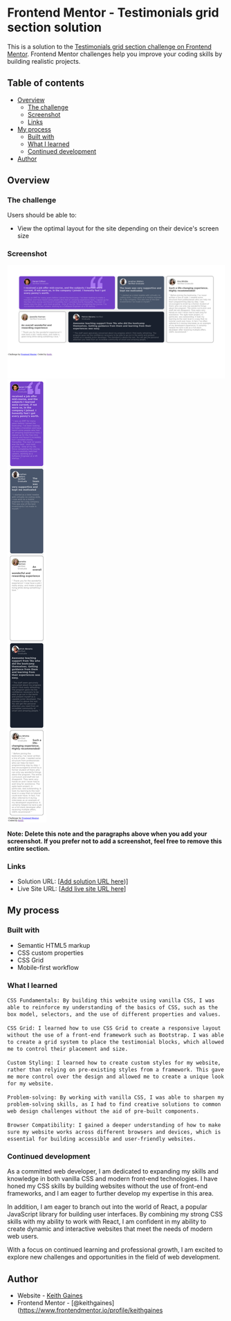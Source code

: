 # Frontend Mentor - Testimonials grid section solution

This is a solution to the [Testimonials grid section challenge on Frontend Mentor](https://www.frontendmentor.io/challenges/testimonials-grid-section-Nnw6J7Un7). Frontend Mentor challenges help you improve your coding skills by building realistic projects. 

## Table of contents

- [Overview](#overview)
  - [The challenge](#the-challenge)
  - [Screenshot](#screenshot)
  - [Links](#links)
- [My process](#my-process)
  - [Built with](#built-with)
  - [What I learned](#what-i-learned)
  - [Continued development](#continued-development)
- [Author](#author)

## Overview

### The challenge

Users should be able to:

- View the optimal layout for the site depending on their device's screen size

### Screenshot

![](./desktopscreenshot.png)
![](./mobilescreenshot.png)



**Note: Delete this note and the paragraphs above when you add your screenshot. If you prefer not to add a screenshot, feel free to remove this entire section.**

### Links

- Solution URL: [[Add solution URL here](https://www.frontendmentor.io/solutions/testimonials-grid-6hsn0BDVYU))]
- Live Site URL: [[Add live site URL here](https://keithgaines.github.io/testimonials_grid/)]

## My process

### Built with

- Semantic HTML5 markup
- CSS custom properties
- CSS Grid
- Mobile-first workflow


### What I learned

    CSS Fundamentals: By building this website using vanilla CSS, I was able to reinforce my understanding of the basics of CSS, such as the box model, selectors, and the use of different properties and values.

    CSS Grid: I learned how to use CSS Grid to create a responsive layout without the use of a front-end framework such as Bootstrap. I was able to create a grid system to place the testimonial blocks, which allowed me to control their placement and size.

    Custom Styling: I learned how to create custom styles for my website, rather than relying on pre-existing styles from a framework. This gave me more control over the design and allowed me to create a unique look for my website.

    Problem-solving: By working with vanilla CSS, I was able to sharpen my problem-solving skills, as I had to find creative solutions to common web design challenges without the aid of pre-built components.

    Browser Compatibility: I gained a deeper understanding of how to make sure my website works across different browsers and devices, which is essential for building accessible and user-friendly websites.

### Continued development

As a committed web developer, I am dedicated to expanding my skills and knowledge in both vanilla CSS and modern front-end technologies. I have honed my CSS skills by building websites without the use of front-end frameworks, and I am eager to further develop my expertise in this area.

In addition, I am eager to branch out into the world of React, a popular JavaScript library for building user interfaces. By combining my strong CSS skills with my ability to work with React, I am confident in my ability to create dynamic and interactive websites that meet the needs of modern web users.

With a focus on continued learning and professional growth, I am excited to explore new challenges and opportunities in the field of web development.

## Author

- Website - [Keith Gaines](https://keithgaines.github.io)
- Frontend Mentor - [@keithgaines](https://www.frontendmentor.io/profile/keithgaines
